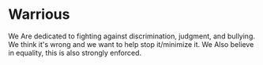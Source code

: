 # Warrious
We Are dedicated to fighting against discrimination, judgment, and bullying. We think it's wrong and we want to help stop it/minimize it. We Also believe in equality, this is also strongly enforced.

